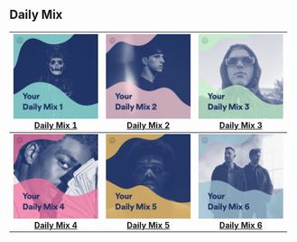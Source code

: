 ## Daily Mix
[start-desc]: #

[//]: # (Replace this line with a description persistent with the repository.)

[end-desc]: #

<a href="Daily Mix 1/songs.md"><img width="150" height="150" src="Daily Mix 1/cover.jpg"><br><b>Daily Mix 1<b></a>|<a href="Daily Mix 2/songs.md"><img width="150" height="150" src="Daily Mix 2/cover.jpg"><br><b>Daily Mix 2<b></a>|<a href="Daily Mix 3/songs.md"><img width="150" height="150" src="Daily Mix 3/cover.jpg"><br><b>Daily Mix 3<b></a>
:--:|:--:|:--:
<a href="Daily Mix 4/songs.md"><img width="150" height="150" src="Daily Mix 4/cover.jpg"><br><b>Daily Mix 4<b></a>|<a href="Daily Mix 5/songs.md"><img width="150" height="150" src="Daily Mix 5/cover.jpg"><br><b>Daily Mix 5<b></a>|<a href="Daily Mix 6/songs.md"><img width="150" height="150" src="Daily Mix 6/cover.jpg"><br><b>Daily Mix 6<b></a>

